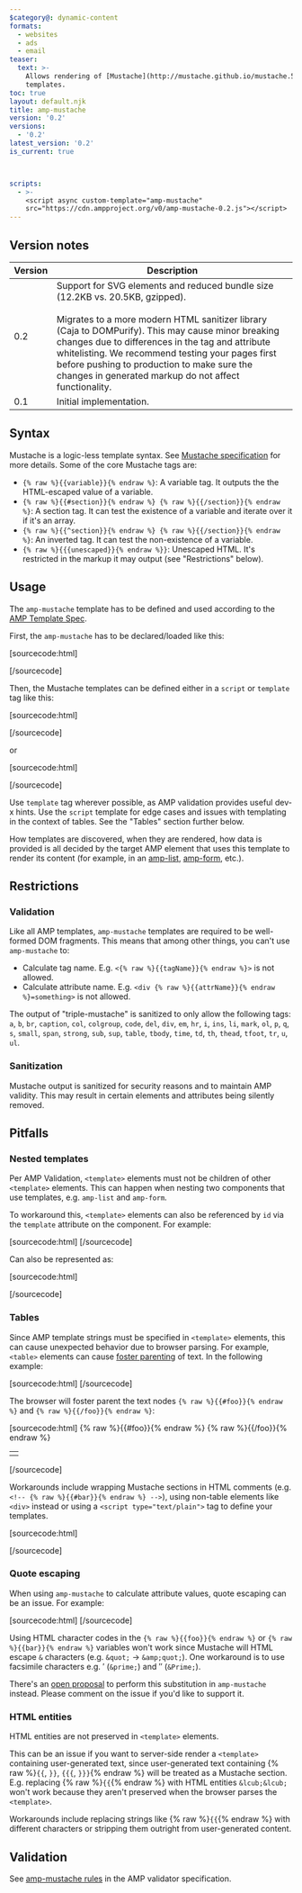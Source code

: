 ```yaml
---
$category@: dynamic-content
formats:
  - websites
  - ads
  - email
teaser:
  text: >-
    Allows rendering of [Mustache](http://mustache.github.io/mustache.5.html)
    templates.
toc: true
layout: default.njk
title: amp-mustache
version: '0.2'
versions:
  - '0.2'
latest_version: '0.2'
is_current: true



scripts:
  - >-
    <script async custom-template="amp-mustache"
    src="https://cdn.ampproject.org/v0/amp-mustache-0.2.js"></script>
---
```



<!---
Copyright 2015 The AMP HTML Authors. All Rights Reserved.

Licensed under the Apache License, Version 2.0 (the "License");
you may not use this file except in compliance with the License.
You may obtain a copy of the License at

      http://www.apache.org/licenses/LICENSE-2.0

Unless required by applicable law or agreed to in writing, software
distributed under the License is distributed on an "AS-IS" BASIS,
WITHOUT WARRANTIES OR CONDITIONS OF ANY KIND, either express or implied.
See the License for the specific language governing permissions and
limitations under the License.
-->



## Version notes

| Version | Description                                                                                                                                                                                                                                                                                                                                                                                              |
| ------- | -------------------------------------------------------------------------------------------------------------------------------------------------------------------------------------------------------------------------------------------------------------------------------------------------------------------------------------------------------------------------------------------------------- |
| 0.2     | Support for SVG elements and reduced bundle size (12.2KB vs. 20.5KB, gzipped).<br><br>Migrates to a more modern HTML sanitizer library (Caja to DOMPurify). This may cause minor breaking changes due to differences in the tag and attribute whitelisting. We recommend testing your pages first before pushing to production to make sure the changes in generated markup do not affect functionality. |
| 0.1     | Initial implementation.                                                                                                                                                                                                                                                                                                                                                                                  |

## Syntax

Mustache is a logic-less template syntax. See [Mustache specification](http://mustache.github.io/mustache.5.html) for more details. Some of the core Mustache tags are:

- `{% raw %}{{variable}}{% endraw %}`: A variable tag. It outputs the the HTML-escaped value of a variable.
- `{% raw %}{{#section}}{% endraw %} {% raw %}{{/section}}{% endraw %}`: A section tag. It can test the existence of a variable and iterate over it if it's an array.
- `{% raw %}{{^section}}{% endraw %} {% raw %}{{/section}}{% endraw %}`: An inverted tag. It can test the non-existence of a variable.
- `{% raw %}{{{unescaped}}{% endraw %}}`: Unescaped HTML. It's restricted in the markup it may output (see "Restrictions" below).

## Usage

The `amp-mustache` template has to be defined and used according to the
[AMP Template Spec](https://github.com/ampproject/amphtml/blob/master/extensions/amp-mustache/../../spec/amp-html-templates.md).

First, the `amp-mustache` has to be declared/loaded like this:

[sourcecode:html]
<script
  async
  custom-template="amp-mustache"
  src="https://cdn.ampproject.org/v0/amp-mustache-0.2.js"
></script>
[/sourcecode]

Then, the Mustache templates can be defined either in a `script` or `template` tag like this:

[sourcecode:html]
<!-- Using template tag. -->
<template type="amp-mustache">
  Hello {% raw %}{{world}}{% endraw %}!
</template>
[/sourcecode]

or

<!-- Using script tag. -->

[sourcecode:html]
<script type="text/plain" template="amp-mustache">
  Hello {% raw %}{{world}}{% endraw %}!
</script>
[/sourcecode]

Use `template` tag wherever possible, as AMP validation provides useful dev-x hints. Use the `script` template for edge cases and issues with templating in the context of tables. See the "Tables" section further below.

How templates are discovered, when they are rendered, how data is provided is all decided by the target AMP element that uses this template to render its content (for example, in an [amp-list](https://github.com/ampproject/amphtml/blob/master/extensions/amp-mustache/../amp-list/amp-list.md), [amp-form](https://github.com/ampproject/amphtml/blob/master/extensions/amp-mustache/../amp-form/amp-form.md), etc.).

## Restrictions

### Validation

Like all AMP templates, `amp-mustache` templates are required to be well-formed DOM fragments. This means
that among other things, you can't use `amp-mustache` to:

- Calculate tag name. E.g. `<{% raw %}{{tagName}}{% endraw %}>` is not allowed.
- Calculate attribute name. E.g. `<div {% raw %}{{attrName}}{% endraw %}=something>` is not allowed.

The output of "triple-mustache" is sanitized to only allow the following tags: `a`, `b`, `br`, `caption`, `col`, `colgroup`, `code`, `del`, `div`, `em`, `hr`, `i`, `ins`, `li`, `mark`, `ol`, `p`, `q`, `s`, `small`, `span`, `strong`, `sub`, `sup`, `table`, `tbody`, `time`, `td`, `th`, `thead`, `tfoot`, `tr`, `u`, `ul`.

### Sanitization

Mustache output is sanitized for security reasons and to maintain AMP validity. This may result in certain elements and attributes being silently removed.

## Pitfalls

### Nested templates

Per AMP Validation, `<template>` elements must not be children of other `<template>` elements. This can happen when nesting two components that use templates, e.g. `amp-list` and `amp-form`.

To workaround this, `<template>` elements can also be referenced by `id` via the `template` attribute on the component. For example:

[sourcecode:html]
<amp-list id="myList" src="https://foo.com/list.json">
  <template type="amp-mustache">
    <div>{% raw %}{{title}}{% endraw %}</div>
  </template>
</amp-list>
[/sourcecode]

Can also be represented as:

[sourcecode:html]
<!-- Externalize templates to avoid nesting. -->
<template type="amp-mustache" id="myTemplate">
  <div>{% raw %}{{title}}{% endraw %}</div>
</template>

<amp-list id="myList" src="https://foo.com/list.json" template="myTemplate">
</amp-list>
[/sourcecode]

### Tables

Since AMP template strings must be specified in `<template>` elements, this can cause unexpected behavior due to browser parsing. For example, `<table>` elements can cause [foster parenting](https://www.w3.org/TR/html5/syntax.html#unexpected-markup-in-tables) of text. In the following example:

[sourcecode:html]
<template type="amp-mustache">
  <table>
    <tr>
      {% raw %}{{#foo}}{% endraw %}
      <td></td>
      {% raw %}{{/foo}}{% endraw %}
    </tr>
  </table>
</template>
[/sourcecode]

The browser will foster parent the text nodes `{% raw %}{{#foo}}{% endraw %}` and `{% raw %}{{/foo}}{% endraw %}`:

[sourcecode:html]
{% raw %}{{#foo}}{% endraw %} {% raw %}{{/foo}}{% endraw %}
<table>
  <tr>
    <td></td>
  </tr>
</table>
[/sourcecode]

Workarounds include wrapping Mustache sections in HTML comments (e.g. `<!-- {% raw %}{{#bar}}{% endraw %} -->`), using non-table elements like `<div>` instead or using a `<script type="text/plain">` tag to define your templates.

[sourcecode:html]
<script type="text/plain" template="amp-mustache">
  <table>
    <tr>
      {% raw %}{{#foo}}{% endraw %}<td></td>{% raw %}{{/foo}}{% endraw %}
    </tr>
  </table>
</script>
[/sourcecode]

### Quote escaping

When using `amp-mustache` to calculate attribute values, quote escaping can be an issue. For example:

[sourcecode:html]
<template type="amp-mustache">
  <!-- A double-quote (") in foo will cause malformed HTML. -->
  <amp-img alt="{% raw %}{{foo}}{% endraw %}" src="example.jpg" width="100" height="100"></amp-img>

  <!-- A single-quote (') or double-quote (") in bar will cause an AMP runtime parse error. -->
  <button on="tap:AMP.setState({foo: '{% raw %}{{bar}}{% endraw %}'})">Click me</button>
</template>
[/sourcecode]

Using HTML character codes in the `{% raw %}{{foo}}{% endraw %}` or `{% raw %}{{bar}}{% endraw %}` variables won't work since Mustache will HTML escape `&` characters (e.g. `&quot;` -> `&amp;quot;`). One workaround is to use facsimile characters e.g. &prime; (`&prime;`) and &Prime; (`&Prime;`).

There's an [open proposal](https://github.com/ampproject/amphtml/issues/8395) to perform this substitution in `amp-mustache` instead. Please comment on the issue if you'd like to support it.

### HTML entities

HTML entities are not preserved in `<template>` elements.

This can be an issue if you want to server-side render a `<template>` containing user-generated text, since user-generated text containing {% raw %}`{{`, `}}`, `{{{`, `}}}`{% endraw %} will be treated as a Mustache section. E.g. replacing {% raw %}`{{`{% endraw %} with HTML entities `&lcub;&lcub;` won't work because they aren't preserved when the browser parses the `<template>`.

Workarounds include replacing strings like {% raw %}`{{`{% endraw %} with different characters or stripping them outright from user-generated content.

## Validation

See [amp-mustache rules](https://github.com/ampproject/amphtml/blob/master/extensions/amp-mustache/validator-amp-mustache.protoascii) in the AMP validator specification.